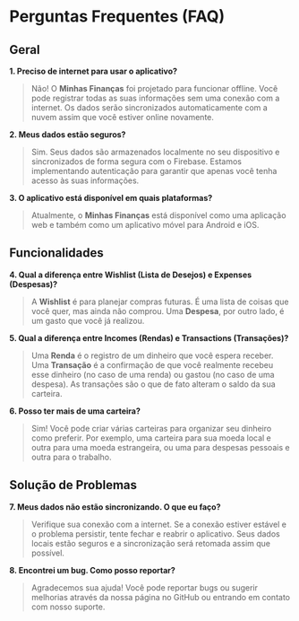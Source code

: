 # Perguntas Frequentes (FAQ)

## Geral

**1. Preciso de internet para usar o aplicativo?**

> Não! O **Minhas Finanças** foi projetado para funcionar offline. Você pode registrar todas as suas informações sem uma conexão com a internet. Os dados serão sincronizados automaticamente com a nuvem assim que você estiver online novamente.

**2. Meus dados estão seguros?**

> Sim. Seus dados são armazenados localmente no seu dispositivo e sincronizados de forma segura com o Firebase. Estamos implementando autenticação para garantir que apenas você tenha acesso às suas informações.

**3. O aplicativo está disponível em quais plataformas?**

> Atualmente, o **Minhas Finanças** está disponível como uma aplicação web e também como um aplicativo móvel para Android e iOS.

## Funcionalidades

**4. Qual a diferença entre Wishlist (Lista de Desejos) e Expenses (Despesas)?**

> A **Wishlist** é para planejar compras futuras. É uma lista de coisas que você quer, mas ainda não comprou. Uma **Despesa**, por outro lado, é um gasto que você já realizou.

**5. Qual a diferença entre Incomes (Rendas) e Transactions (Transações)?**

> Uma **Renda** é o registro de um dinheiro que você espera receber. Uma **Transação** é a confirmação de que você realmente recebeu esse dinheiro (no caso de uma renda) ou gastou (no caso de uma despesa). As transações são o que de fato alteram o saldo da sua carteira.

**6. Posso ter mais de uma carteira?**

> Sim! Você pode criar várias carteiras para organizar seu dinheiro como preferir. Por exemplo, uma carteira para sua moeda local e outra para uma moeda estrangeira, ou uma para despesas pessoais e outra para o trabalho.

## Solução de Problemas

**7. Meus dados não estão sincronizando. O que eu faço?**

> Verifique sua conexão com a internet. Se a conexão estiver estável e o problema persistir, tente fechar e reabrir o aplicativo. Seus dados locais estão seguros e a sincronização será retomada assim que possível.

**8. Encontrei um bug. Como posso reportar?**

> Agradecemos sua ajuda! Você pode reportar bugs ou sugerir melhorias através da nossa página no GitHub ou entrando em contato com nosso suporte.
